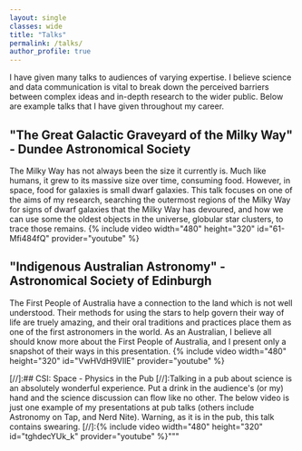 ```yaml
---
layout: single
classes: wide
title: "Talks"
permalink: /talks/
author_profile: true
---
```

I have given many talks to audiences of varying expertise. I believe science and data communication is vital to break down the perceived barriers between complex ideas and in-depth research to the wider public. Below are example talks that I have given throughout my career. 

## "The Great Galactic Graveyard of the Milky Way" - Dundee Astronomical Society
The Milky Way has not always been the size it currently is. Much like humans, it grew to its massive size over time, consuming food. However, in space, food for galaxies is small dwarf galaxies. This talk focuses on one of the aims of my research, searching the outermost regions of the Milky Way for signs of dwarf galaxies that the Milky Way has devoured, and how we can use some the oldest objects in the universe, globular star clusters, to trace those remains.
{% include video width="480" height="320" id="61-Mfi484fQ" provider="youtube" %}


## "Indigenous Australian Astronomy" - Astronomical Society of Edinburgh
The First People of Australia have a connection to the land which is not well understood. Their methods for using the stars to help govern their way of life are truely amazing, and their oral traditions and practices place them as one of the first astronomers in the world. As an Australian, I believe all should know more about the First People of Australia, and I present only a snapshot of their ways in this presentation. 
{% include video width="480" height="320" id="VwHVdH9VIlE" provider="youtube" %}

[//]:## CSI: Space - Physics in the Pub
[//]:Talking in a pub about science is an absolutely wonderful experience. Put a drink in the audience's (or my) hand and the science discussion can flow like no other. The below video is just one example of my presentations at pub talks (others include Astronomy on Tap, and Nerd Nite). Warning, as it is in the pub, this talk contains swearing.
[//]:{% include video width="480" height="320" id="tghdecYUk_k" provider="youtube" %}"""

